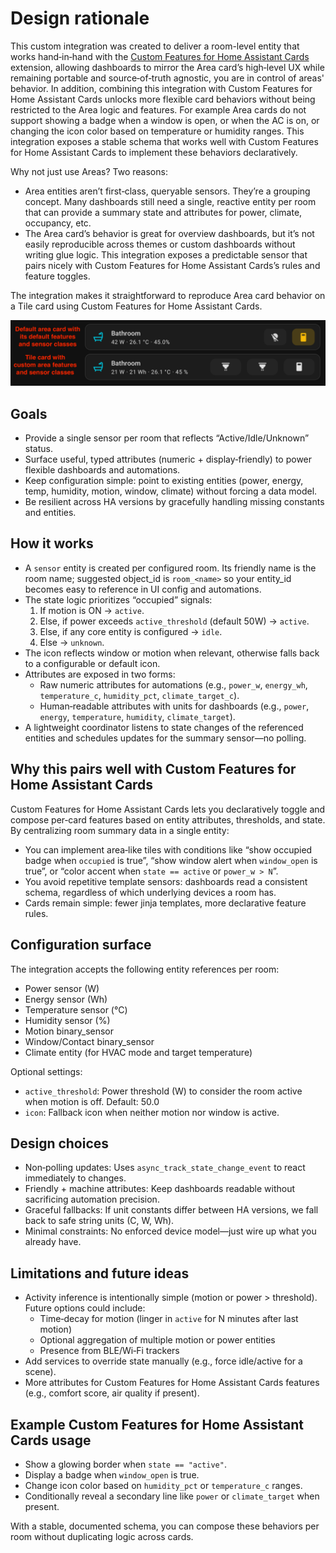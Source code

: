 # Design rationale
This custom integration was created to deliver a room-level entity that works hand‑in‑hand with the [Custom Features for Home Assistant Cards](https://github.com/Nerwyn/custom-card-features) extension, allowing dashboards to mirror the Area card’s high‑level UX while remaining portable and source‑of‑truth agnostic, you are in control of areas' behavior. In addition, combining this integration with Custom Features for Home Assistant Cards unlocks more flexible card behaviors without being restricted to the Area logic and features. For example Area cards do not support showing a badge when a window is open, or when the AC is on, or changing the icon color based on temperature or humidity ranges. This integration exposes a stable schema that works well with Custom Features for Home Assistant Cards to implement these behaviors declaratively.

Why not just use Areas? Two reasons:

- Area entities aren’t first‑class, queryable sensors. They’re a grouping concept. Many dashboards still need a single, reactive entity per room that can provide a summary state and attributes for power, climate, occupancy, etc.
- The Area card’s behavior is great for overview dashboards, but it’s not easily reproducible across themes or custom dashboards without writing glue logic. This integration exposes a predictable sensor that pairs nicely with Custom Features for Home Assistant Cards’s rules and feature toggles.

The integration makes it straightforward to reproduce Area card behavior on a Tile card using Custom Features for Home Assistant Cards.

![Area card vs Tile card with Custom Features for Home Assistant Cards](images/area-vs-tile.png)

## Goals

- Provide a single sensor per room that reflects “Active/Idle/Unknown” status.
- Surface useful, typed attributes (numeric + display‑friendly) to power flexible dashboards and automations.
- Keep configuration simple: point to existing entities (power, energy, temp, humidity, motion, window, climate) without forcing a data model.
- Be resilient across HA versions by gracefully handling missing constants and entities.

## How it works

- A `sensor` entity is created per configured room. Its friendly name is the room name; suggested object_id is `room_<name>` so your entity_id becomes easy to reference in UI config and automations.
- The state logic prioritizes “occupied” signals:
  1) If motion is ON → `active`.
  2) Else, if power exceeds `active_threshold` (default 50W) → `active`.
  3) Else, if any core entity is configured → `idle`.
  4) Else → `unknown`.
- The icon reflects window or motion when relevant, otherwise falls back to a configurable or default icon.
- Attributes are exposed in two forms:
  - Raw numeric attributes for automations (e.g., `power_w`, `energy_wh`, `temperature_c`, `humidity_pct`, `climate_target_c`).
  - Human‑readable attributes with units for dashboards (e.g., `power`, `energy`, `temperature`, `humidity`, `climate_target`).
- A lightweight coordinator listens to state changes of the referenced entities and schedules updates for the summary sensor—no polling.

## Why this pairs well with Custom Features for Home Assistant Cards

Custom Features for Home Assistant Cards lets you declaratively toggle and compose per‑card features based on entity attributes, thresholds, and state. By centralizing room summary data in a single entity:

- You can implement area‑like tiles with conditions like “show occupied badge when `occupied` is true”, “show window alert when `window_open` is true”, or “color accent when `state == active` or `power_w > N`”.
- You avoid repetitive template sensors: dashboards read a consistent schema, regardless of which underlying devices a room has.
- Cards remain simple: fewer jinja templates, more declarative feature rules.

## Configuration surface

The integration accepts the following entity references per room:

- Power sensor (W)
- Energy sensor (Wh)
- Temperature sensor (°C)
- Humidity sensor (%)
- Motion binary_sensor
- Window/Contact binary_sensor
- Climate entity (for HVAC mode and target temperature)

Optional settings:

- `active_threshold`: Power threshold (W) to consider the room active when motion is off. Default: 50.0
- `icon`: Fallback icon when neither motion nor window is active.

## Design choices

- Non‑polling updates: Uses `async_track_state_change_event` to react immediately to changes.
- Friendly + machine attributes: Keep dashboards readable without sacrificing automation precision.
- Graceful fallbacks: If unit constants differ between HA versions, we fall back to safe string units (C, W, Wh).
- Minimal constraints: No enforced device model—just wire up what you already have.

## Limitations and future ideas

- Activity inference is intentionally simple (motion or power > threshold). Future options could include:
  - Time‑decay for motion (linger in `active` for N minutes after last motion)
  - Optional aggregation of multiple motion or power entities
  - Presence from BLE/Wi‑Fi trackers
- Add services to override state manually (e.g., force idle/active for a scene).
- More attributes for Custom Features for Home Assistant Cards features (e.g., comfort score, air quality if present).

## Example Custom Features for Home Assistant Cards usage

- Show a glowing border when `state == "active"`.
- Display a badge when `window_open` is true.
- Change icon color based on `humidity_pct` or `temperature_c` ranges.
- Conditionally reveal a secondary line like `power` or `climate_target` when present.

With a stable, documented schema, you can compose these behaviors per room without duplicating logic across cards.
